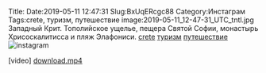 Title:
Date:2019-05-11 12:47:31
Slug:BxUqERcgc88
Category:Инстаграм
Tags:crete, туризм, путешествие
image:2019-05-11_12-47-31_UTC_tntl.jpg
Западный Крит. Тополийское ущелье, пещера Святой Софии, монастырь Хрисоскалитисса и пляж Элафониси.
[crete]({tag}crete) [туризм]({tag}туризм) [путешествие]({tag}путешествие)
![instagram]({attach}images/2019-05-11_12-47-31_UTC.jpg)

[video]
[download.mp4]({attach}images/2019-05-11_12-47-31_UTC.mp4)

